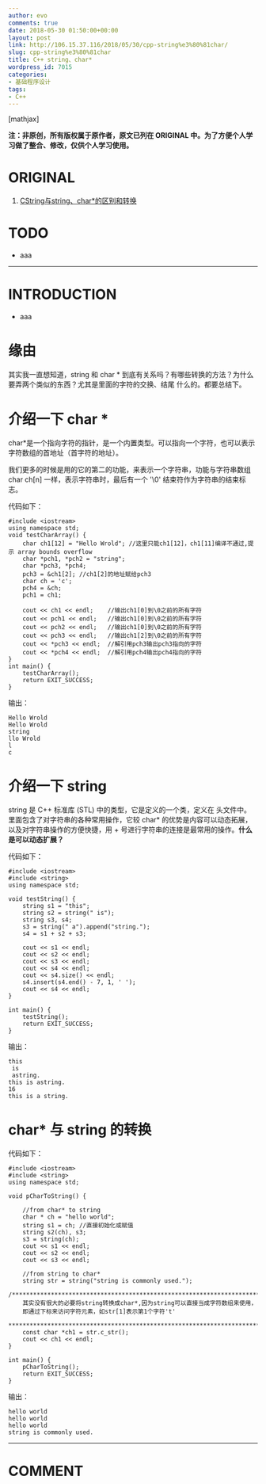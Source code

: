 ```yaml
---
author: evo
comments: true
date: 2018-05-30 01:50:00+00:00
layout: post
link: http://106.15.37.116/2018/05/30/cpp-string%e3%80%81char/
slug: cpp-string%e3%80%81char
title: C++ string、char*
wordpress_id: 7015
categories:
- 基础程序设计
tags:
- C++
---
```


<!-- more -->

[mathjax]

**注：非原创，所有版权属于原作者，原文已列在 ORIGINAL 中。为了方便个人学习做了整合、修改，仅供个人学习使用。**


# ORIGINAL





 	
  1. [CString与string、char*的区别和转换](https://blog.csdn.net/luoweifu/article/details/20232379)




# TODO





 	
  * aaa





* * *





# INTRODUCTION





 	
  * aaa




# 缘由


其实我一直想知道，string 和 char * 到底有关系吗？有哪些转换的方法？为什么要弄两个类似的东西？尤其是里面的字符的交换、结尾 什么的。都要总结下。


# 介绍一下 char *




char*是一个指向字符的指针，是一个内置类型。可以指向一个字符，也可以表示字符数组的首地址（首字符的地址）。




我们更多的时候是用的它的第二的功能，来表示一个字符串，功能与字符串数组 char ch[n] 一样，表示字符串时，最后有一个 '\0' 结束符作为字符串的结束标志。


代码如下：

    
    #include <iostream>  
    using namespace std;
    void testCharArray() {
        char ch1[12] = "Hello Wrold"; //这里只能ch1[12]，ch1[11]编译不通过,提示 array bounds overflow  
        char *pch1, *pch2 = "string";
        char *pch3, *pch4;
        pch3 = &ch1[2]; //ch1[2]的地址赋给pch3  
        char ch = 'c';
        pch4 = &ch;
        pch1 = ch1;
    
        cout << ch1 << endl;    //输出ch1[0]到\0之前的所有字符  
        cout << pch1 << endl;   //输出ch1[0]到\0之前的所有字符  
        cout << pch2 << endl;   //输出ch1[0]到\0之前的所有字符  
        cout << pch3 << endl;   //输出ch1[2]到\0之前的所有字符  
        cout << *pch3 << endl;  //解引用pch3输出pch3指向的字符  
        cout << *pch4 << endl;  //解引用pch4输出pch4指向的字符  
    }
    int main() {
        testCharArray();
        return EXIT_SUCCESS;
    }


输出：

    
    Hello Wrold
    Hello Wrold
    string
    llo Wrold
    l
    c





# 介绍一下 string




string 是 C++ 标准库 (STL) 中的类型，它是定义的一个类，定义在 <string> 头文件中。里面包含了对字符串的各种常用操作，它较 char* 的优势是内容可以动态拓展，以及对字符串操作的方便快捷，用 + 号进行字符串的连接是最常用的操作。**什么是可以动态扩展？**


代码如下：

    
    #include <iostream>  
    #include <string>  
    using namespace std;
    
    void testString() {
        string s1 = "this";
        string s2 = string(" is");
        string s3, s4;
        s3 = string(" a").append("string.");
        s4 = s1 + s2 + s3;
    
        cout << s1 << endl;
        cout << s2 << endl;
        cout << s3 << endl;
        cout << s4 << endl;
        cout << s4.size() << endl;
        s4.insert(s4.end() - 7, 1, ' ');
        cout << s4 << endl;
    }
    
    int main() {
        testString();
        return EXIT_SUCCESS;
    }


输出：

    
    this
     is
     astring.
    this is astring.
    16
    this is a string.





# char* 与 string 的转换


代码如下：

    
    #include <iostream>  
    #include <string>  
    using namespace std;
    
    void pCharToString() {
    
        //from char* to string  
        char * ch = "hello world";
        string s1 = ch; //直接初始化或赋值  
        string s2(ch), s3;
        s3 = string(ch);
        cout << s1 << endl;
        cout << s2 << endl;
        cout << s3 << endl;
    
        //from string to char*  
        string str = string("string is commonly used.");
        /*************************************************************************
        其实没有很大的必要将string转换成char*,因为string可以直接当成字符数组来使用，
        即通过下标来访问字符元素，如str[1]表示第1个字符't'
        **************************************************************************/
        const char *ch1 = str.c_str();
        cout << ch1 << endl;
    }
    
    int main() {
        pCharToString();
        return EXIT_SUCCESS;
    }


输出：

    
    hello world
    hello world
    hello world
    string is commonly used.








* * *





# COMMENT



